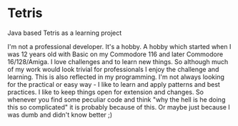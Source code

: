 # Tetris
Java based Tetris as a learning project

I'm not a professional developer. It's a hobby. A hobby which started when I was 12 years old with Basic on my Commodore 116 and later Commodore 16/128/Amiga. I love challenges and to learn new things. So although much of my work would look trivial for professionals I enjoy the challenge and learning. This is also reflected in my programming. I'm not always looking for the practical or easy way - I like to learn and apply patterns and best practices. I like to keep things open for extension and changes. So whenever you find some peculiar code and think "why the hell is he doing this so complicated" it is probably because of this. Or maybe just because I was dumb and didn't know better ;)

